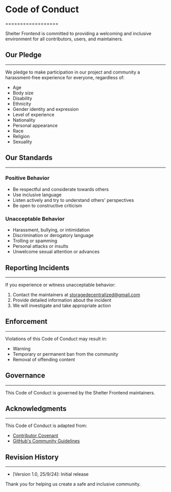 # Code of Conduct
==================


Shelter Frontend is committed to providing a welcoming and inclusive environment for all contributors, users, and maintainers.


## Our Pledge
-------------

We pledge to make participation in our project and community a harassment-free experience for everyone, regardless of:


* Age
* Body size
* Disability
* Ethnicity
* Gender identity and expression
* Level of experience
* Nationality
* Personal appearance
* Race
* Religion
* Sexuality


## Our Standards
----------------


### Positive Behavior

* Be respectful and considerate towards others
* Use inclusive language
* Listen actively and try to understand others' perspectives
* Be open to constructive criticism


### Unacceptable Behavior

* Harassment, bullying, or intimidation
* Discrimination or derogatory language
* Trolling or spamming
* Personal attacks or insults
* Unwelcome sexual attention or advances


## Reporting Incidents
---------------------

If you experience or witness unacceptable behavior:


1. Contact the maintainers at [storagedecentralized@gmail.com](mailto:storagedecentralized@gmail.com)
2. Provide detailed information about the incident
3. We will investigate and take appropriate action


## Enforcement
--------------

Violations of this Code of Conduct may result in:


* Warning
* Temporary or permanent ban from the community
* Removal of offending content


## Governance
-------------

This Code of Conduct is governed by the Shelter Frontend maintainers.


## Acknowledgments
----------------


This Code of Conduct is adapted from:


* [Contributor Covenant](https://www.contributor-covenant.org/)
* [GitHub's Community Guidelines](https://docs.github.com/en/community)


## Revision History
------------------


* [Version 1.0, 25/9/24]: Initial release


Thank you for helping us create a safe and inclusive community.